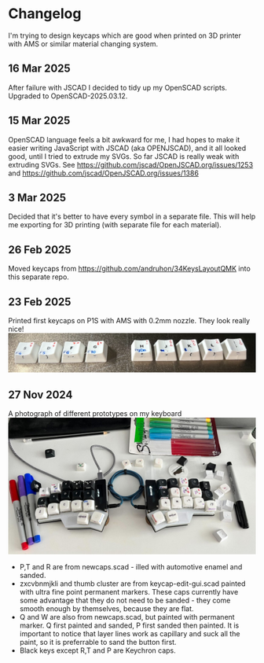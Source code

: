 # Changelog

I'm trying to design keycaps which are good when printed on
3D printer with AMS or similar material changing system.

## 16 Mar 2025

After failure with JSCAD I decided to tidy up my OpenSCAD scripts. Upgraded to OpenSCAD-2025.03.12.

## 15 Mar 2025

OpenSCAD language feels a bit awkward for me, I had hopes to make it easier writing JavaScript with JSCAD (aka OPENJSCAD),
and it all looked good, until I tried to extrude my SVGs. So far JSCAD is really weak with extruding SVGs.
See https://github.com/jscad/OpenJSCAD.org/issues/1253 and https://github.com/jscad/OpenJSCAD.org/issues/1386

## 3 Mar 2025

Decided that it's better to have every symbol in a separate file.
This will help me exporting for 3D printing (with separate file for each material).

## 26 Feb 2025

Moved keycaps from https://github.com/andruhon/34KeysLayoutQMK into this separate repo.

## 23 Feb 2025

Printed first keycaps on P1S with AMS with 0.2mm nozzle. They look really nice!
![Keyboard](keycaps-ams.png)

## 27 Nov 2024

A photograph of different prototypes on my keyboard
![Keyboard](keyboard-with-prototype-keycaps.jpg)

- P,T and R are from newcaps.scad - illed with automotive enamel and sanded.
- zxcvbnmjkli and thumb cluster are from keycap-edit-gui.scad painted with ultra fine point permanent markers. These caps currently have some advantage that they do not need to be sanded - they come smooth enough by themselves, because they are flat.
- Q and W are also from newcaps.scad, but painted with permanent marker. Q first painted and sanded, P first sanded then painted. It is important to notice that layer lines work as capillary and suck all the paint, so it is preferrable to sand the button first.
- Black keys except R,T and P are Keychron caps.
